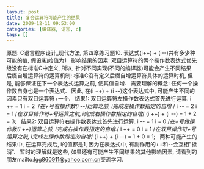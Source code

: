 ```yaml
---
layout: post
title: 复合运算符可能产生的结果
date: 2009-12-11 09:53:00
categories: [编译器, 语言, c]
tags: []
---
```

原题: C语言程序设计_现代方法, 第四章练习题10.
表达式(i++) + (i--)共有多少种可能的值, 假设i初始值为1
 
影响结果的因素: 双目运算符的两个操作数表达式优先级没有在标准C中定义, 所以, 针对不同实现(不同的编译器)可能会产生不同结果
 
后缀自增运算符的运算机制: 标准C没有定义后缀自增运算符具体的运算时机, 但是, 能够保证在下一个表达式运算之前, 使其值自增.
 
需要理解的概念: 任何一个操作数自身也是一个表达式.
 
因此, 在(i ++) + (i --)这个表达式中, 可能产生不同的因素只有双目运算符+一个.
 
结果1: 双目运算符左操作数表达式首先进行运算.
i ++ = 1
i = 2  /*在+号右操作数(i --)运算之前, i完成左操作数指定的自增.*/
i -- = 2
i = 1 /*在双目操作符+号运算之前, i完成右操作数指定的自增*/
(i ++) + (i --) = 1 + 2 = 3;
 
结果2: 双目运算符右操作数表达式首先进行运算.
i -- = 1
i = 0 /*在+号做操作数(i ++)运算之前, i完成右操作数指定的自增.*/
i ++ = 0
i = 1 /*在双目操作符+号运算之前, i完成左操作数指定的自增*/
(i ++) + (i --) = 1 + 0 = 1;
 
两种可能产生的结果中, 在运算完成后, i的值都是1, 因为在表达式中, 有副作用的++和--会互相"抵消".
 
暂时的理解就是这些, 如果还有可能产生不同结果的其他影响因素, 请看到的朋友mailto:[lgg860911@yahoo.com.cn](mailto:lgg860911@yahoo.com.cn)交流学习.
